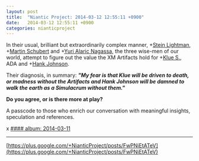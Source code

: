 ```yaml
---
layout: post
title:  "Niantic Project: 2014-03-12 12:55:11 +0900"
date:   2014-03-12 12:55:11 +0900
categories: nianticproject
---
```

In their usual, brilliant but extraordinarily complex manner, +[Stein Lightman](https://plus.google.com/115238965157544465033 ""), +[Martin Schubert](https://plus.google.com/100425314717666507497 "") and +[Yuri Alaric Nagassa](https://plus.google.com/108841352205789260050 ""), the three wise-men of our world, attempt to figure out the value the XM Artifacts hold for +[Klue S.](https://plus.google.com/110350977702120778591 ""), ADA and +[Hank Johnson](https://plus.google.com/117792105926525258257 "").

Their diagnosis, in summary: ***"My fear is that Klue will be driven to death, or madness without the Artifacts and Hank Johnson will be damned to walk the earth as a Simulacrum without them."***

**Do you agree, or is there more at play?**

A passcode to those who enrich our conversation with meaningful insights, speculation and references.

x
[#### album: 2014-03-11](https://plus.google.com/photos/105211554081025512763/albums/5989745871385004273 "")
- - -
[https://plus.google.com/+NianticProject/posts/FwPNiEtATeV](https://plus.google.com/+NianticProject/posts/FwPNiEtATeV)
